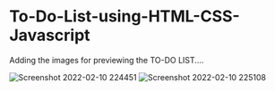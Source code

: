 # To-Do-List-using-HTML-CSS-Javascript

Adding the images for previewing the TO-DO LIST....

![Screenshot 2022-02-10 224451](https://user-images.githubusercontent.com/89187489/153461691-ae3099ed-da29-4d79-9850-5ce01d0d49e3.png)
![Screenshot 2022-02-10 225108](https://user-images.githubusercontent.com/89187489/153461709-bfc3a9b4-d141-405f-92ce-eef7a60270fc.png)

